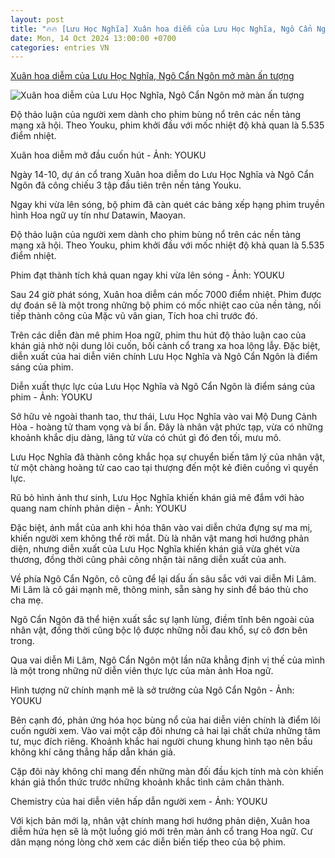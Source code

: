 ```yaml
---
layout: post
title: "🔥🔥 [Lưu Học Nghĩa] Xuân hoa diễm của Lưu Học Nghĩa, Ngô Cẩn Ngôn mở màn ấn tượng"
date: Mon, 14 Oct 2024 13:00:00 +0700
categories: entries VN
---
```

[Xuân hoa diễm của Lưu Học Nghĩa, Ngô Cẩn Ngôn mở màn ấn tượng](https://muctim.tuoitre.vn/xuan-hoa-diem-cua-luu-hoc-nghia-ngo-can-ngon-mo-man-an-tuong-101241015110153509.htm)

![Xuân hoa diễm của Lưu Học Nghĩa, Ngô Cẩn Ngôn mở màn ấn tượng](https://cdn.tuoitre.vn/zoom/600_315/471584752817336320/2024/10/15/img6760-17289643847591765057177-263-0-1310-2000-crop-17289648104322025977624.jpeg)

Độ thảo luận của người xem dành cho phim bùng nổ trên các nền tảng mạng xã hội. Theo Youku, phim khởi đầu với mốc nhiệt độ khả quan là 5.535 điểm nhiệt.





Xuân hoa diễm mở đầu cuốn hút - Ảnh: YOUKU

Ngày 14-10, dự án cổ trang Xuân hoa diễm do Lưu Học Nghĩa và Ngô Cẩn Ngôn đã công chiếu 3 tập đầu tiên trên nền tảng Youku.

Ngay khi vừa lên sóng, bộ phim đã càn quét các bảng xếp hạng phim truyền hình Hoa ngữ uy tín như Datawin, Maoyan.

Độ thảo luận của người xem dành cho phim bùng nổ trên các nền tảng mạng xã hội. Theo Youku, phim khởi đầu với mốc nhiệt độ khả quan là 5.535 điểm nhiệt.

Phim đạt thành tích khả quan ngay khi vừa lên sóng - Ảnh: YOUKU

Sau 24 giờ phát sóng, Xuân hoa diễm cán mốc 7000 điểm nhiệt. Phim được dự đoán sẽ là một trong những bộ phim có mốc nhiệt cao của nền tảng, nối tiếp thành công của Mặc vũ vân gian, Tích hoa chỉ trước đó.

Trên các diễn đàn mê phim Hoa ngữ, phim thu hút độ thảo luận cao của khán giả nhờ nội dung lôi cuốn, bối cảnh cổ trang xa hoa lộng lẫy. Đặc biệt, diễn xuất của hai diễn viên chính Lưu Học Nghĩa và Ngô Cẩn Ngôn là điểm sáng của phim.

Diễn xuất thực lực của Lưu Học Nghĩa và Ngô Cẩn Ngôn là điểm sáng của phim - Ảnh: YOUKU

Sở hữu vẻ ngoài thanh tao, thư thái, Lưu Học Nghĩa vào vai Mộ Dung Cảnh Hòa - hoàng tử tham vọng và bí ẩn. Đây là nhân vật phức tạp, vừa có những khoảnh khắc dịu dàng, lãng tử vừa có chút gì đó đen tối, mưu mô.

Lưu Học Nghĩa đã thành công khắc họa sự chuyển biến tâm lý của nhân vật, từ một chàng hoàng tử cao cao tại thượng đến một kẻ điên cuồng vì quyền lực.

Rũ bỏ hình ảnh thư sinh, Lưu Học Nghĩa khiến khán giả mê đắm với hào quang nam chính phản diện - Ảnh: YOUKU

Đặc biệt, ánh mắt của anh khi hóa thân vào vai diễn chứa đựng sự ma mị, khiến người xem không thể rời mắt. Dù là nhân vật mang hơi hướng phản diện, nhưng diễn xuất của Lưu Học Nghĩa khiến khán giả vừa ghét vừa thương, đồng thời cũng phải công nhận tài năng diễn xuất của anh.

Về phía Ngô Cẩn Ngôn, cô cũng để lại dấu ấn sâu sắc với vai diễn Mi Lâm. Mi Lâm là cô gái mạnh mẽ, thông minh, sẵn sàng hy sinh để báo thù cho cha mẹ.

Ngô Cẩn Ngôn đã thể hiện xuất sắc sự lạnh lùng, điềm tĩnh bên ngoài của nhân vật, đồng thời cũng bộc lộ được những nỗi đau khổ, sự cô đơn bên trong.

Qua vai diễn Mi Lâm, Ngô Cẩn Ngôn một lần nữa khẳng định vị thế của mình là một trong những nữ diễn viên thực lực của màn ảnh Hoa ngữ.

Hình tượng nữ chính mạnh mẽ là sở trưởng của Ngô Cẩn Ngôn - Ảnh: YOUKU

Bên cạnh đó, phản ứng hóa học bùng nổ của hai diễn viên chính là điểm lôi cuốn người xem. Vào vai một cặp đôi nhưng cả hai lại chất chứa những tâm tư, mục đích riêng. Khoảnh khắc hai người chung khung hình tạo nên bầu không khí căng thẳng hấp dẫn khán giả.

Cặp đôi này không chỉ mang đến những màn đối đầu kịch tính mà còn khiến khán giả thổn thức trước những khoảnh khắc tình cảm chân thành.

Chemistry của hai diễn viên hấp dẫn người xem - Ảnh: YOUKU

Với kịch bản mới lạ, nhân vật chính mang hơi hướng phản diện, Xuân hoa diễm hứa hẹn sẽ là một luồng gió mới trên màn ảnh cổ trang Hoa ngữ. Cư dân mạng nóng lòng chờ xem các diễn biến tiếp theo của bộ phim.

